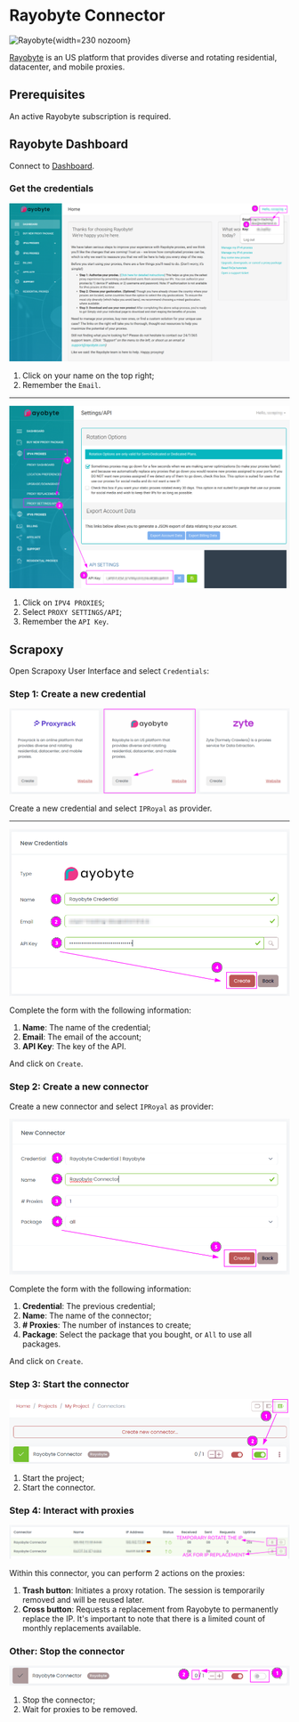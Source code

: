 # Rayobyte Connector

![Rayobyte](/assets/images/rayobyte.svg){width=230 nozoom}

[Rayobyte](https://rayobyte.com) is an US platform that provides diverse and rotating residential, datacenter, and mobile proxies.


## Prerequisites

An active Rayobyte subscription is required.


## Rayobyte Dashboard

Connect to [Dashboard](https://rayobyte.com/proxy/dashboard).


### Get the credentials

![Rayobyte Email](rayobyte_email.png)

1. Click on your name on the top right;
2. Remember the `Email`.

---

![Rayobyte Key](rayobyte_key.png)

1. Click on `IPV4 PROXIES`;
2. Select `PROXY SETTINGS/API`;
3. Remember the `API Key`.


## Scrapoxy

Open Scrapoxy User Interface and select `Credentials`:


### Step 1: Create a new credential

![Credential Select](spx_credential_select.png)

Create a new credential and select `IPRoyal` as provider.

---

![Credential Form](spx_credential_create.png)

Complete the form with the following information:
1. **Name**: The name of the credential;
2. **Email**: The email of the account;
3. **API Key**: The key of the API.

And click on `Create`.


### Step 2: Create a new connector

Create a new connector and select `IPRoyal` as provider:

![Connector Create](spx_connector_create.png)

Complete the form with the following information:
1. **Credential**: The previous credential;
2. **Name**: The name of the connector;
3. **# Proxies**: The number of instances to create;
4. **Package**: Select the package that you bought, or `All` to use all packages.

And click on `Create`.


### Step 3: Start the connector

![Connector Start](spx_connector_start.png)

1. Start the project;
2. Start the connector.


### Step 4: Interact with proxies

![SPX Proxies](spx_proxies.png)

Within this connector, you can perform 2 actions on the proxies:
1. **Trash button**: Initiates a proxy rotation. The session is temporarily removed and will be reused later.
2. **Cross button**: Requests a replacement from Rayobyte to permanently replace the IP. It's important to note that there is a limited count of monthly replacements available.


### Other: Stop the connector

![Connector Stop](spx_connector_stop.png)

1. Stop the connector;
2. Wait for proxies to be removed.
